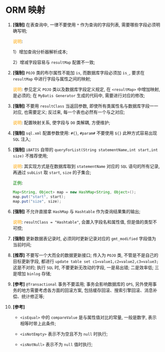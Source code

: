 # ORM 映射

1. **[强制]** 在表查询中, 一律不要使用 `*` 作为查询的字段列表, 需要哪些字段必须明确写明;

    <span style="color:orange">说明</span>:

    1）增加查询分析器解析成本;

    2）增减字段容易与 `resultMap` 配置不一致;

1. **[强制]** `POJO` 类的布尔属性不能加 `is`, 而数据库字段必须加 `is_`, 要求在 `resultMap` 中进行字段与属性之间的映射;

    <span style="color:orange">说明</span>: 参见定义 `POJO` 类以及数据库字段定义规定, 在 `<resultMap>` 中增加映射, 是必须的; 在 `MyBatis Generator` 生成的代码中, 需要进行对应的修改;

1. **[强制]** 不要用 `resultClass` 当返回参数, 即使所有类属性名与数据库字段一一对应, 也需要定义; 反过来, 每一个表也必然有一个与之对应;

    <span style="color:orange">说明</span>: 配置映射关系, 使字段与 `DO` 类解耦, 方便维护;

1. **[强制]** `sql.xml` 配置参数使用: `#{}`, `#param#` 不要使用 `${}` 此种方式容易出现 `SQL` 注入;

1. **[强制]** `iBATIS` 自带的 `queryForList(String statementName,int start,int size)` 不推荐使用;

    <span style="color:orange">说明</span>: 其实现方式是在数据库取到 `statementName` 对应的 `SQL` 语句的所有记录, 再通过 `subList` 取 `start`, `size` 的子集合;

    <span style="color:green">正例</span>:

    ```java
    Map<String, Object> map = new HashMap<String, Object>();
    map.put("start", start);
    map.put("size", size);
    ```

1. **[强制]** 不允许直接拿 `HashMap` 与 `Hashtable` 作为查询结果集的输出;

    <span style="color:orange">说明</span>: `resultClass = "Hashtable"`, 会置入字段名和属性值, 但是值的类型不可控;

1. **[强制]** 更新数据表记录时, 必须同时更新记录对应的 `gmt_modified` 字段值为当前时间;

1. **[推荐]** 不要写一个大而全的数据更新接口; 传入为 `POJO` 类, 不管是不是自己的目标更新字段, 都进行 `update table set c1=value1,c2=value2,c3=value3;` 这是不对的; 执行 `SQL` 时, 不要更新无改动的字段, 一是易出错; 二是效率低; 三是增加 `binlog` 存储;

1. **[参考]** `@Transactional` 事务不要滥用; 事务会影响数据库的 `QPS`, 另外使用事务的地方需要考虑各方面的回滚方案, 包括缓存回滚、搜索引擎回滚、消息补偿、统计修正等;

1. **[参考]**

    * `<isEqual>` 中的 `compareValue` 是与属性值对比的常量, 一般是数字, 表示相等时带上此条件;

    * `<isNotEmpty>` 表示不为空且不为 `null` 时执行;

    * `<isNotNull>` 表示不为 `null` 值时执行;
